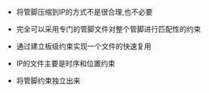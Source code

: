 * 将管脚压缩到IP的方式不是很合理,也不必要

* 完全可以采用专门的管脚文件对整个管脚进行匹配性的约束
* 通过建立板级约束实现一个文件的快速复用

* IP的文件主要是时序和位置约束
* 将管脚约束独立出来